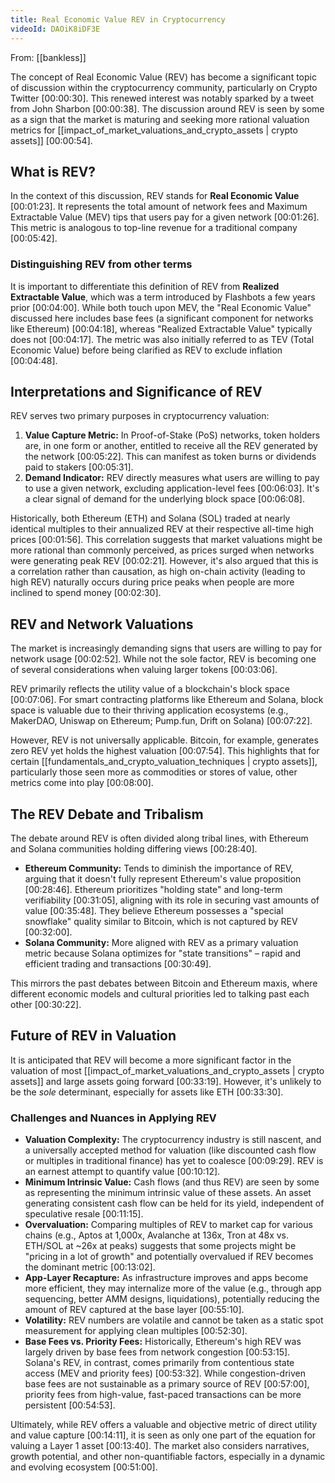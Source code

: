 ```yaml
---
title: Real Economic Value REV in Cryptocurrency
videoId: DAOiK8iDF3E
---
```


From: [[bankless]] <br/> 

The concept of Real Economic Value (REV) has become a significant topic of discussion within the cryptocurrency community, particularly on Crypto Twitter <a class="yt-timestamp" data-t="00:00:30">[00:00:30]</a>. This renewed interest was notably sparked by a tweet from John Sharbon <a class="yt-timestamp" data-t="00:00:38">[00:00:38]</a>. The discussion around REV is seen by some as a sign that the market is maturing and seeking more rational valuation metrics for [[impact_of_market_valuations_and_crypto_assets | crypto assets]] <a class="yt-timestamp" data-t="00:00:54">[00:00:54]</a>.

## What is REV?

In the context of this discussion, REV stands for **Real Economic Value** <a class="yt-timestamp" data-t="00:01:23">[00:01:23]</a>. It represents the total amount of network fees and Maximum Extractable Value (MEV) tips that users pay for a given network <a class="yt-timestamp" data-t="00:01:26">[00:01:26]</a>. This metric is analogous to top-line revenue for a traditional company <a class="yt-timestamp" data-t="00:05:42">[00:05:42]</a>.

### Distinguishing REV from other terms

It is important to differentiate this definition of REV from **Realized Extractable Value**, which was a term introduced by Flashbots a few years prior <a class="yt-timestamp" data-t="00:04:00">[00:04:00]</a>. While both touch upon MEV, the "Real Economic Value" discussed here includes base fees (a significant component for networks like Ethereum) <a class="yt-timestamp" data-t="00:04:18">[00:04:18]</a>, whereas "Realized Extractable Value" typically does not <a class="yt-timestamp" data-t="00:04:17">[00:04:17]</a>. The metric was also initially referred to as TEV (Total Economic Value) before being clarified as REV to exclude inflation <a class="yt-timestamp" data-t="00:04:48">[00:04:48]</a>.

## Interpretations and Significance of REV

REV serves two primary purposes in cryptocurrency valuation:

1.  **Value Capture Metric:** In Proof-of-Stake (PoS) networks, token holders are, in one form or another, entitled to receive all the REV generated by the network <a class="yt-timestamp" data-t="00:05:22">[00:05:22]</a>. This can manifest as token burns or dividends paid to stakers <a class="yt-timestamp" data-t="00:05:31">[00:05:31]</a>.
2.  **Demand Indicator:** REV directly measures what users are willing to pay to use a given network, excluding application-level fees <a class="yt-timestamp" data-t="00:06:03">[00:06:03]</a>. It's a clear signal of demand for the underlying block space <a class="yt-timestamp" data-t="00:06:08">[00:06:08]</a>.

Historically, both Ethereum (ETH) and Solana (SOL) traded at nearly identical multiples to their annualized REV at their respective all-time high prices <a class="yt-timestamp" data-t="00:01:56">[00:01:56]</a>. This correlation suggests that market valuations might be more rational than commonly perceived, as prices surged when networks were generating peak REV <a class="yt-timestamp" data-t="00:02:21">[00:02:21]</a>. However, it's also argued that this is a correlation rather than causation, as high on-chain activity (leading to high REV) naturally occurs during price peaks when people are more inclined to spend money <a class="yt-timestamp" data-t="00:02:30">[00:02:30]</a>.

## REV and Network Valuations

The market is increasingly demanding signs that users are willing to pay for network usage <a class="yt-timestamp" data-t="00:02:52">[00:02:52]</a>. While not the sole factor, REV is becoming one of several considerations when valuing larger tokens <a class="yt-timestamp" data-t="00:03:06">[00:03:06]</a>.

REV primarily reflects the utility value of a blockchain's block space <a class="yt-timestamp" data-t="00:07:06">[00:07:06]</a>. For smart contracting platforms like Ethereum and Solana, block space is valuable due to their thriving application ecosystems (e.g., MakerDAO, Uniswap on Ethereum; Pump.fun, Drift on Solana) <a class="yt-timestamp" data-t="00:07:22">[00:07:22]</a>.

However, REV is not universally applicable. Bitcoin, for example, generates zero REV yet holds the highest valuation <a class="yt-timestamp" data-t="00:07:54">[00:07:54]</a>. This highlights that for certain [[fundamentals_and_crypto_valuation_techniques | crypto assets]], particularly those seen more as commodities or stores of value, other metrics come into play <a class="yt-timestamp" data-t="00:08:00">[00:08:00]</a>.

## The REV Debate and Tribalism

The debate around REV is often divided along tribal lines, with Ethereum and Solana communities holding differing views <a class="yt-timestamp" data-t="00:28:40">[00:28:40]</a>.

*   **Ethereum Community:** Tends to diminish the importance of REV, arguing that it doesn't fully represent Ethereum's value proposition <a class="yt-timestamp" data-t="00:28:46">[00:28:46]</a>. Ethereum prioritizes "holding state" and long-term verifiability <a class="yt-timestamp" data-t="00:31:05">[00:31:05]</a>, aligning with its role in securing vast amounts of value <a class="yt-timestamp" data-t="00:35:48">[00:35:48]</a>. They believe Ethereum possesses a "special snowflake" quality similar to Bitcoin, which is not captured by REV <a class="yt-timestamp" data-t="00:32:00">[00:32:00]</a>.
*   **Solana Community:** More aligned with REV as a primary valuation metric because Solana optimizes for "state transitions" – rapid and efficient trading and transactions <a class="yt-timestamp" data-t="00:30:49">[00:30:49]</a>.

This mirrors the past debates between Bitcoin and Ethereum maxis, where different economic models and cultural priorities led to talking past each other <a class="yt-timestamp" data-t="00:30:22">[00:30:22]</a>.

## Future of REV in Valuation

It is anticipated that REV will become a more significant factor in the valuation of most [[impact_of_market_valuations_and_crypto_assets | crypto assets]] and large assets going forward <a class="yt-timestamp" data-t="00:33:19">[00:33:19]</a>. However, it's unlikely to be the *sole* determinant, especially for assets like ETH <a class="yt-timestamp" data-t="00:33:30">[00:33:30]</a>.

### Challenges and Nuances in Applying REV

*   **Valuation Complexity:** The cryptocurrency industry is still nascent, and a universally accepted method for valuation (like discounted cash flow or multiples in traditional finance) has yet to coalesce <a class="yt-timestamp" data-t="00:09:29">[00:09:29]</a>. REV is an earnest attempt to quantify value <a class="yt-timestamp" data-t="00:10:12">[00:10:12]</a>.
*   **Minimum Intrinsic Value:** Cash flows (and thus REV) are seen by some as representing the minimum intrinsic value of these assets. An asset generating consistent cash flow can be held for its yield, independent of speculative resale <a class="yt-timestamp" data-t="00:11:15">[00:11:15]</a>.
*   **Overvaluation:** Comparing multiples of REV to market cap for various chains (e.g., Aptos at 1,000x, Avalanche at 136x, Tron at 48x vs. ETH/SOL at ~26x at peaks) suggests that some projects might be "pricing in a lot of growth" and potentially overvalued if REV becomes the dominant metric <a class="yt-timestamp" data-t="00:13:02">[00:13:02]</a>.
*   **App-Layer Recapture:** As infrastructure improves and apps become more efficient, they may internalize more of the value (e.g., through app sequencing, better AMM designs, liquidations), potentially reducing the amount of REV captured at the base layer <a class="yt-timestamp" data-t="00:55:10">[00:55:10]</a>.
*   **Volatility:** REV numbers are volatile and cannot be taken as a static spot measurement for applying clean multiples <a class="yt-timestamp" data-t="00:52:30">[00:52:30]</a>.
*   **Base Fees vs. Priority Fees:** Historically, Ethereum's high REV was largely driven by base fees from network congestion <a class="yt-timestamp" data-t="00:53:15">[00:53:15]</a>. Solana's REV, in contrast, comes primarily from contentious state access (MEV and priority fees) <a class="yt-timestamp" data-t="00:53:32">[00:53:32]</a>. While congestion-driven base fees are not sustainable as a primary source of REV <a class="yt-timestamp" data-t="00:57:00">[00:57:00]</a>, priority fees from high-value, fast-paced transactions can be more persistent <a class="yt-timestamp" data-t="00:54:53">[00:54:53]</a>.

Ultimately, while REV offers a valuable and objective metric of direct utility and value capture <a class="yt-timestamp" data-t="00:14:11">[00:14:11]</a>, it is seen as only one part of the equation for valuing a Layer 1 asset <a class="yt-timestamp" data-t="00:13:40">[00:13:40]</a>. The market also considers narratives, growth potential, and other non-quantifiable factors, especially in a dynamic and evolving ecosystem <a class="yt-timestamp" data-t="00:51:00">[00:51:00]</a>.